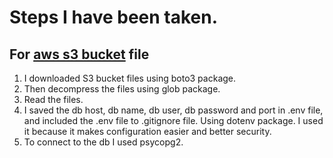 # Steps I have been taken.

## For [aws s3 bucket](aws-s3-bucket.py) file

1. I downloaded S3 bucket files using boto3 package.
2. Then decompress the files using glob package.
3. Read the files.
4. I saved the db host, db name, db user, db password and port in .env file, and included the .env file to .gitignore file. Using dotenv package. I used it because it makes configuration easier and better security.
5. To connect to the db I used psycopg2.
